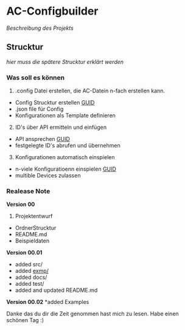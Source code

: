 # AC-Configbuilder
_Beschreibung des Projekts_

## Strucktur
_hier muss die spätere Strucktur erklärt werden_


### Was soll es können
1.  .config Datei erstellen, die AC-Datein n-fach erstellen kann.
* Config Strucktur erstellen [GUID](https://www.audiocodes.com/media/13244/gateway-and-sbc-cli-reference-guide-ver-72.pdf)
* .json file für Config
* Konfigurationen als Template definieren

2. ID's über API ermitteln und einfügen
* API ansprechen [GUID](https://www.audiocodes.com/media/13528/rest-api-for-mediant-devices-ver-72.pdf)
* festgelegte ID's abrufen und übernehmen
 
3. Konfigurationen automatisch einspielen
* n-viele Konfiguratioenn einspielen [GUID](https://www.audiocodes.com/media/13528/rest-api-for-mediant-devices-ver-72.pdf)
* multible Devices zulassen

### Realease Note
**Version 00**
1. Projektentwurf
* OrdnerStrucktur 
* README.md
* Beispieldaten

**Version 00.01**
* added src/
* added [exmp/](https://github.com/AC-Fernglas/AC-Configbuilder/tree/Version_00/exmp)
* added docs/
* added test/
* added and updated README.md

**Version 00.02**
*added Examples

Danke das du dir die Zeit genommen hast mich zu lesen. 
Habe einen schönen Tag :)

